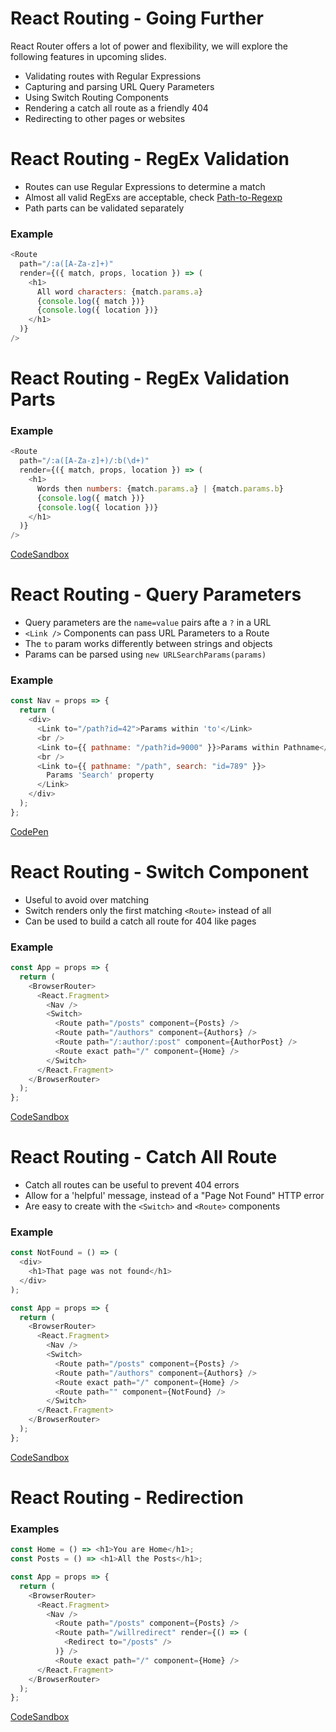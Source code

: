 # React Routing - Going Further

React Router offers a lot of power and flexibility, we will explore the following features in upcoming slides.

* Validating routes with Regular Expressions
* Capturing and parsing URL Query Parameters
* Using Switch Routing Components
* Rendering a catch all route as a friendly 404
* Redirecting to other pages or websites


# React Routing - RegEx Validation

* Routes can use Regular Expressions to determine a match
* Almost all valid RegExs are acceptable, check [Path-to-Regexp](path-to-regexp)
* Path parts can be validated separately

### Example

```javascript
<Route
  path="/:a([A-Za-z]+)"
  render={({ match, props, location }) => (
    <h1>
      All word characters: {match.params.a}
      {console.log({ match })}
      {console.log({ location })}
    </h1>
  )}
/>
```

# React Routing - RegEx Validation Parts

### Example

```javascript
<Route
  path="/:a([A-Za-z]+)/:b(\d+)"
  render={({ match, props, location }) => (
    <h1>
      Words then numbers: {match.params.a} | {match.params.b}
      {console.log({ match })}
      {console.log({ location })}
    </h1>
  )}
/>
```

[CodeSandbox](https://codesandbox.io/s/vy83l33w15)

# React Routing - Query Parameters

* Query parameters are the `name=value` pairs afte a `?` in a URL
* `<Link />` Components can pass URL Parameters to a Route
* The `to` param works differently between strings and objects
* Params can be parsed using `new URLSearchParams(params)`

### Example

```javascript
const Nav = props => {
  return (
    <div>
      <Link to="/path?id=42">Params within 'to'</Link>
      <br />
      <Link to={{ pathname: "/path?id=9000" }}>Params within Pathname</Link>
      <br />
      <Link to={{ pathname: "/path", search: "id=789" }}>
        Params 'Search' property
      </Link>
    </div>
  );
};
```

[CodePen](https://codesandbox.io/s/1o9o1wn5l3)


# React Routing - Switch Component

* Useful to avoid over matching
* Switch renders only the first matching `<Route>` instead of all
* Can be used to build a catch all route for 404 like pages

### Example

```javascript
const App = props => {
  return (
    <BrowserRouter>
      <React.Fragment>
        <Nav />
        <Switch>
          <Route path="/posts" component={Posts} />
          <Route path="/authors" component={Authors} />
          <Route path="/:author/:post" component={AuthorPost} />
          <Route exact path="/" component={Home} />
        </Switch>
      </React.Fragment>
    </BrowserRouter>
  );
};
```

[CodeSandbox](https://codesandbox.io/s/pl0wpn6q0)

# React Routing - Catch All Route

* Catch all routes can be useful to prevent 404 errors
* Allow for a 'helpful' message, instead of a "Page Not Found" HTTP error
* Are easy to create with the `<Switch>` and `<Route>` components

### Example

```javascript
const NotFound = () => (
  <div>
    <h1>That page was not found</h1>
  </div>
);

const App = props => {
  return (
    <BrowserRouter>
      <React.Fragment>
        <Nav />
        <Switch>
          <Route path="/posts" component={Posts} />
          <Route path="/authors" component={Authors} />
          <Route exact path="/" component={Home} />
          <Route path="" component={NotFound} />
        </Switch>
      </React.Fragment>
    </BrowserRouter>
  );
};
```

[CodeSandbox](https://codesandbox.io/s/m58vy8q99j)

# React Routing - Redirection

### Examples

```javascript
const Home = () => <h1>You are Home</h1>;
const Posts = () => <h1>All the Posts</h1>;

const App = props => {
  return (
    <BrowserRouter>
      <React.Fragment>
        <Nav />
          <Route path="/posts" component={Posts} />
          <Route path="/willredirect" render={() => (
            <Redirect to="/posts" />
          )} />
          <Route exact path="/" component={Home} />
      </React.Fragment>
    </BrowserRouter>
  );
};
```

[CodeSandbox](https://codesandbox.io/s/yp4xrk60mv)
